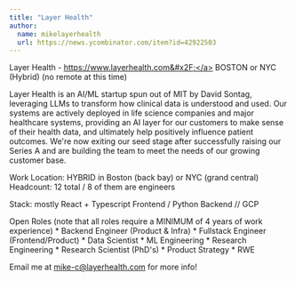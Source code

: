 ```yaml
---
title: "Layer Health"
author:
  name: mikelayerhealth
  url: https://news.ycombinator.com/item?id=42922503
---
```

Layer Health - <a href="https:&#x2F;&#x2F;www.layerhealth.com&#x2F;" rel="nofollow">https:&#x2F;&#x2F;www.layerhealth.com&#x2F;</a>
BOSTON or NYC (Hybrid) (no remote at this time)

Layer Health is an AI&#x2F;ML startup spun out of MIT by David Sontag, leveraging LLMs to transform how clinical data is understood and used. Our systems are actively deployed in life science companies and major healthcare systems, providing an AI layer for our customers to make sense of their health data, and ultimately help positively influence patient outcomes. We&#x27;re now exiting our seed stage after successfully raising our Series A and are building the team to meet the needs of our growing customer base.

Work Location: HYBRID in Boston (back bay) or NYC (grand central) Headcount: 12 total &#x2F; 8 of them are engineers

Stack: mostly React + Typescript Frontend &#x2F; Python Backend &#x2F;&#x2F; GCP

Open Roles (note that all roles require a MINIMUM of 4 years of work experience) * Backend Engineer (Product &amp; Infra) * Fullstack Engineer (Frontend&#x2F;Product) * Data Scientist * ML Engineering * Research Engineering * Research Scientist (PhD&#x27;s) * Product Strategy * RWE

Email me at mike-c@layerhealth.com for more info!
<JobApplication />
